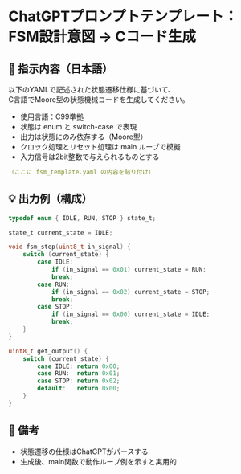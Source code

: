 
# ChatGPTプロンプトテンプレート：FSM設計意図 → Cコード生成

## 🔧 指示内容（日本語）

以下のYAMLで記述された状態遷移仕様に基づいて、  
C言語でMoore型の状態機械コードを生成してください。

- 使用言語：C99準拠
- 状態は enum と switch-case で表現
- 出力は状態にのみ依存する（Moore型）
- クロック処理とリセット処理は main ループで模擬
- 入力信号は2bit整数で与えられるものとする

```yaml
（ここに fsm_template.yaml の内容を貼り付け）
```

## 💡 出力例（構成）

```c
typedef enum { IDLE, RUN, STOP } state_t;

state_t current_state = IDLE;

void fsm_step(uint8_t in_signal) {
    switch (current_state) {
        case IDLE:
            if (in_signal == 0x01) current_state = RUN;
            break;
        case RUN:
            if (in_signal == 0x02) current_state = STOP;
            break;
        case STOP:
            if (in_signal == 0x00) current_state = IDLE;
            break;
    }
}

uint8_t get_output() {
    switch (current_state) {
        case IDLE: return 0x00;
        case RUN:  return 0x01;
        case STOP: return 0x02;
        default:   return 0x00;
    }
}
```

## 🧠 備考

- 状態遷移の仕様はChatGPTがパースする
- 生成後、main関数で動作ループ例を示すと実用的
